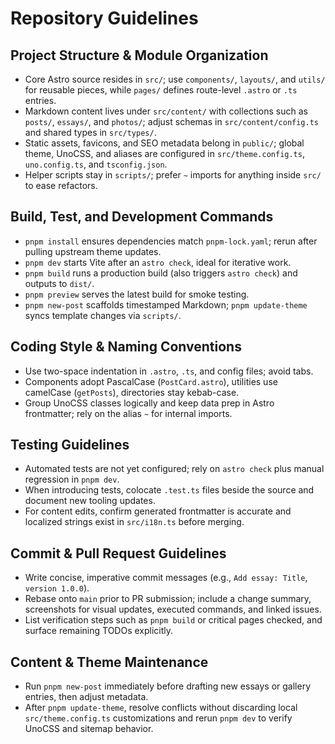 # Repository Guidelines

## Project Structure & Module Organization
- Core Astro source resides in `src/`; use `components/`, `layouts/`, and `utils/` for reusable pieces, while `pages/` defines route-level `.astro` or `.ts` entries.
- Markdown content lives under `src/content/` with collections such as `posts/`, `essays/`, and `photos/`; adjust schemas in `src/content/config.ts` and shared types in `src/types/`.
- Static assets, favicons, and SEO metadata belong in `public/`; global theme, UnoCSS, and aliases are configured in `src/theme.config.ts`, `uno.config.ts`, and `tsconfig.json`.
- Helper scripts stay in `scripts/`; prefer `~` imports for anything inside `src/` to ease refactors.

## Build, Test, and Development Commands
- `pnpm install` ensures dependencies match `pnpm-lock.yaml`; rerun after pulling upstream theme updates.
- `pnpm dev` starts Vite after an `astro check`, ideal for iterative work.
- `pnpm build` runs a production build (also triggers `astro check`) and outputs to `dist/`.
- `pnpm preview` serves the latest build for smoke testing.
- `pnpm new-post` scaffolds timestamped Markdown; `pnpm update-theme` syncs template changes via `scripts/`.

## Coding Style & Naming Conventions
- Use two-space indentation in `.astro`, `.ts`, and config files; avoid tabs.
- Components adopt PascalCase (`PostCard.astro`), utilities use camelCase (`getPosts`), directories stay kebab-case.
- Group UnoCSS classes logically and keep data prep in Astro frontmatter; rely on the alias `~` for internal imports.

## Testing Guidelines
- Automated tests are not yet configured; rely on `astro check` plus manual regression in `pnpm dev`.
- When introducing tests, colocate `.test.ts` files beside the source and document new tooling updates.
- For content edits, confirm generated frontmatter is accurate and localized strings exist in `src/i18n.ts` before merging.

## Commit & Pull Request Guidelines
- Write concise, imperative commit messages (e.g., `Add essay: Title`, `version 1.0.0`).
- Rebase onto `main` prior to PR submission; include a change summary, screenshots for visual updates, executed commands, and linked issues.
- List verification steps such as `pnpm build` or critical pages checked, and surface remaining TODOs explicitly.

## Content & Theme Maintenance
- Run `pnpm new-post` immediately before drafting new essays or gallery entries, then adjust metadata.
- After `pnpm update-theme`, resolve conflicts without discarding local `src/theme.config.ts` customizations and rerun `pnpm dev` to verify UnoCSS and sitemap behavior.
